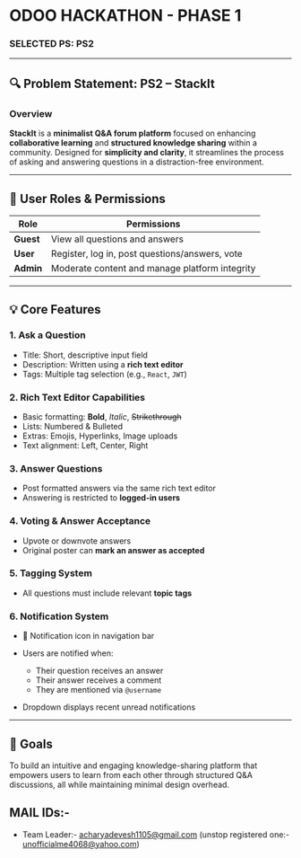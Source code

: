 # **ODOO HACKATHON - PHASE 1**

### **SELECTED PS: PS2**

---

## 🔍 Problem Statement: **PS2 – StackIt**

### **Overview**

**StackIt** is a **minimalist Q\&A forum platform** focused on enhancing **collaborative learning** and **structured knowledge sharing** within a community. Designed for **simplicity and clarity**, it streamlines the process of asking and answering questions in a distraction-free environment.

---

## 👥 **User Roles & Permissions**

| Role      | Permissions                                    |
| --------- | ---------------------------------------------- |
| **Guest** | View all questions and answers                 |
| **User**  | Register, log in, post questions/answers, vote |
| **Admin** | Moderate content and manage platform integrity |

---

## 💡 **Core Features**

### 1. **Ask a Question**

* Title: Short, descriptive input field
* Description: Written using a **rich text editor**
* Tags: Multiple tag selection (e.g., `React`, `JWT`)

### 2. **Rich Text Editor Capabilities**

* Basic formatting: **Bold**, *Italic*, ~~Strikethrough~~
* Lists: Numbered & Bulleted
* Extras: Emojis, Hyperlinks, Image uploads
* Text alignment: Left, Center, Right

### 3. **Answer Questions**

* Post formatted answers via the same rich text editor
* Answering is restricted to **logged-in users**

### 4. **Voting & Answer Acceptance**

* Upvote or downvote answers
* Original poster can **mark an answer as accepted**

### 5. **Tagging System**

* All questions must include relevant **topic tags**

### 6. **Notification System**

* 🔔 Notification icon in navigation bar
* Users are notified when:

  * Their question receives an answer
  * Their answer receives a comment
  * They are mentioned via `@username`
* Dropdown displays recent unread notifications

---

## 🚀 Goals

To build an intuitive and engaging knowledge-sharing platform that empowers users to learn from each other through structured Q\&A discussions, all while maintaining minimal design overhead.

## MAIL IDs:-

- Team Leader:- acharyadevesh1105@gmail.com (unstop registered one:- unofficialme4068@yahoo.com)

